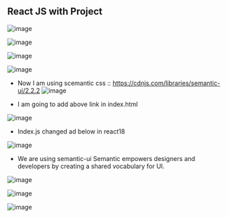 ## React JS with Project

![image](https://user-images.githubusercontent.com/40323661/161593646-a8d08e8d-ccca-481f-88e3-4ac8977cda8c.png)

![image](https://user-images.githubusercontent.com/40323661/161594814-695e8c06-d93d-4424-9da0-929a9c29830a.png)


![image](https://user-images.githubusercontent.com/40323661/161528788-8b6eeee4-ba63-4c9b-84bd-be1c338a3860.png)

![image](https://user-images.githubusercontent.com/40323661/161528822-aa102256-5834-4468-aefd-af1aa43c2143.png)

* Now I am using scemantic css :: https://cdnjs.com/libraries/semantic-ui/2.2.2
![image](https://user-images.githubusercontent.com/40323661/161529593-9987e331-5b47-4126-8295-89b56d610897.png)

* I am going to add above link in index.html

![image](https://user-images.githubusercontent.com/40323661/161529633-d3f16bc0-c92e-4b5f-99ed-e17481f95844.png)

* Index.js changed ad below in react18

![image](https://user-images.githubusercontent.com/40323661/161531036-b8678571-cbed-4c5d-ba65-cfb51f55a20f.png)

* We are using semantic-ui
Semantic empowers designers and developers by creating a shared vocabulary for UI.

![image](https://user-images.githubusercontent.com/40323661/161591899-3e4627b5-0ae1-424e-ab0e-e5ea34e50b26.png)

![image](https://user-images.githubusercontent.com/40323661/161592217-09e1ebc9-5769-4831-bb2a-c4ac00ae9e0a.png)

![image](https://user-images.githubusercontent.com/40323661/161592946-25cc3303-d6dc-400c-855f-d4ee079731dc.png)

